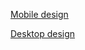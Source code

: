 [Mobile design](https://www.figma.com/proto/MldpwoejTaiYYNdilEtDS0/Restaurant-mobile?node-id=31-597&p=f&t=cqLNk8MhWbsxceRn-1&scaling=scale-down&content-scaling=fixed&page-id=0%3A1)

[Desktop design](https://www.figma.com/proto/UYZEYSO2XtFtpgTL4meBLg/Restaurant-desktop?node-id=25-34&p=f&t=suHmzqEFFVVpIyNW-1&scaling=min-zoom&content-scaling=fixed&page-id=0%3A1&starting-point-node-id=25%3A34)

